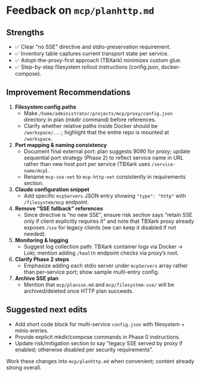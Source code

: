 # Feedback on `mcp/planhttp.md`

## Strengths
- ✅ Clear “no SSE” directive and stdio-preservation requirement.
- ✅ Inventory table captures current transport state per service.
- ✅ Adopt-the-proxy-first approach (TBXark) minimizes custom glue.
- ✅ Step-by-step filesystem rollout instructions (config.json, docker-compose). 

## Improvement Recommendations
1. **Filesystem config paths**
   - Make `/home/administrator/projects/mcp/proxy/config.json` directory in plan (mkdir command) before references.
   - Clarify whether relative paths inside Docker should be `/workspace/...`; highlight that the entire repo is mounted at `/workspace`.
2. **Port mapping & naming consistency**
   - Document final external port: plan suggests 9090 for proxy; update sequential port strategy (Phase 2) to reflect service name in URL rather than new host port per service (TBXark uses `/service-name/mcp`).
   - Rename `mcp-sse-net` to `mcp-http-net` consistently in requirements section.
3. **Claude configuration snippet**
   - Add specific `mcpServers` JSON entry showing `"type": "http"` with `/filesystem/mcp` endpoint.
4. **Remove “SSE fallback” references**
   - Since directive is “no new SSE”, ensure risk section says “retain SSE only if client explicitly requires it” and note that TBXark proxy already exposes `/sse` for legacy clients (we can keep it disabled if not needed).
5. **Monitoring & logging**
   - Suggest log collection path: TBXark container logs via Docker -> Loki; mention adding `/health` endpoint checks via proxy’s root.
6. **Clarify Phase 2 steps**
   - Emphasize adding each stdio server under `mcpServers` array rather than per-service port; show sample multi-entry config.
7. **Archive SSE plan**
   - Mention that `mcp/plansse.md` and `mcp/filesystem-sse/` will be archived/deleted once HTTP plan succeeds.

## Suggested next edits
- Add short code block for multi-service `config.json` with filesystem + minio entries.
- Provide explicit mkdir/compose commands in Phase 0 instructions.
- Update risk/mitigation section to say “legacy SSE served by proxy if enabled; otherwise disabled per security requirements”.

Work these changes into `mcp/planhttp.md` when convenient; content already strong overall.
